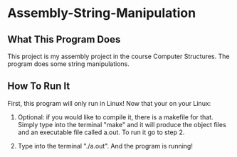 # Assembly-String-Manipulation

## What This Program Does
This project is my assembly project in the course Computer Structures. The program does some string manipulations.

## How To Run It
First, this program will only run in Linux! 
Now that your on your Linux:
1. Optional: if you would like to compile it, there is a makefile for that. Simply type into the terminal "make" and it will 
produce the object files and an executable file called a.out. To run it go to step 2.

2. Type into the terminal "./a.out". And the program is running!
